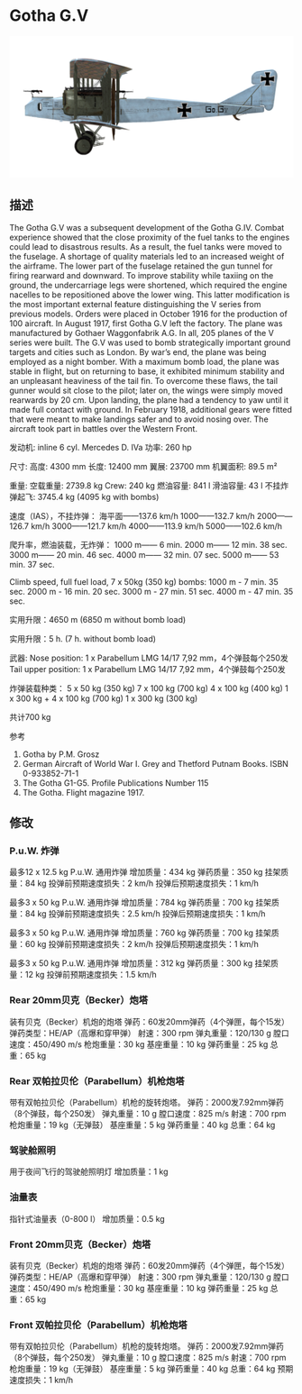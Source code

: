 # Gotha G.V

![gothag5](../images/gothag5.png)

## 描述

The Gotha G.V was a subsequent development of the Gotha G.IV. Combat experience showed that the close proximity of the fuel tanks to the engines could lead to disastrous results. As a result, the fuel tanks were moved to the fuselage. A shortage of quality materials led to an increased weight of the airframe. The lower part of the fuselage retained the gun tunnel for firing rearward and downward. To improve stability while taxiing on the ground, the undercarriage legs were shortened, which required the engine nacelles to be repositioned above the lower wing. This latter modification is the most important external feature distinguishing the V series from previous models. Orders were placed in October 1916 for the production of 100 aircraft. In August 1917, first Gotha G.V left the factory. The plane was manufactured by Gothaer Waggonfabrik A.G. In all, 205 planes of the V series were built.
The G.V was used to bomb strategically important ground targets and cities such as London. By war’s end, the plane was being employed as a night bomber.
With a maximum bomb load, the plane was stable in flight, but on returning to base, it exhibited minimum stability and an unpleasant heaviness of the tail fin. To overcome these flaws, the tail gunner would sit close to the pilot; later on, the wings were simply moved rearwards by 20 cm. Upon landing, the plane had a tendency to yaw until it made full contact with ground. In February 1918, additional gears were fitted that were meant to make landings safer and to avoid nosing over. The aircraft took part in battles over the Western Front.


发动机: inline 6 cyl. Mercedes D. IVa
功率: 260 hp

尺寸:
高度: 4300 mm
长度: 12400 mm
翼展: 23700 mm
机翼面积: 89.5 m²

重量:
空载重量: 2739.8 kg
Crew: 240 kg
燃油容量: 841 l
滑油容量: 43 l
不挂炸弹起飞: 3745.4 kg (4095 kg with bombs)

速度（IAS），不挂炸弹：
海平面——137.6 km/h
1000——132.7 km/h
2000——126.7 km/h
3000——121.7 km/h
4000——113.9 km/h
5000——102.6 km/h

爬升率，燃油装载，无炸弹：
1000 m—— 6 min.
2000 m—— 12 min. 38 sec.
3000 m—— 20 min. 46 sec.
4000 m—— 32 min. 07 sec.
5000 m—— 53 min. 37 sec.

Climb speed, full fuel load, 7 x 50kg (350 kg) bombs:
1000 m - 7 min. 35 sec.
2000 m - 16 min. 20 sec.
3000 m - 27 min. 51 sec.
4000 m - 47 min. 35 sec.

实用升限：4650 m (6850 m without bomb load)

实用升限：5 h. (7 h. without bomb load)

武器:
Nose position: 1 х Parabellum LMG 14/17 7,92 mm，4个弹鼓每个250发
Tail upper position: 1 х Parabellum LMG 14/17 7,92 mm，4个弹鼓每个250发

炸弹装载种类：
5 x 50 kg (350 kg)
7 x 100 kg (700 kg)
4 x 100 kg (400 kg)
1 x 300 kg + 4 x 100 kg (700 kg)
1 x 300 kg (300 kg)

共计700 kg

参考
1) Gotha by P.M. Grosz
2) German Aircraft of World War I. Grey and Thetford Putnam Books. ISBN  0-933852-71-1
3) The Gotha G1-G5. Profile Publications Number 115
4) The Gotha. Flight magazine 1917.

## 修改


### P.u.W. 炸弹

最多12 x 12.5 kg P.u.W. 通用炸弹
增加质量：434 kg
弹药质量：350 kg
挂架质量：84 kg
投弹前预期速度损失：2 km/h
投弹后预期速度损失：1 km/h

最多3 x 50 kg P.u.W. 通用炸弹
增加质量：784 kg
弹药质量：700 kg
挂架质量：84 kg
投弹前预期速度损失：2.5 km/h
投弹后预期速度损失：1 km/h

最多3 x 50 kg P.u.W. 通用炸弹
增加质量：760 kg
弹药质量：700 kg
挂架质量：60 kg
投弹前预期速度损失：2 km/h
投弹后预期速度损失：1 km/h

最多3 x 50 kg P.u.W. 通用炸弹
增加质量：312 kg
弹药质量：300 kg
挂架质量：12 kg
投弹前预期速度损失：1.5 km/h


### Rear 20mm贝克（Becker）炮塔

装有贝克（Becker）机炮的炮塔
弹药：60发20mm弹药（4个弹匣，每个15发）
弹药类型：HE/AP（高爆和穿甲弹）
射速：300 rpm
弹丸重量：120/130 g
膛口速度：450/490 m/s
枪炮重量：30 kg
基座重量：10 kg
弹药重量：25 kg
总重：65 kg


### Rear 双帕拉贝伦（Parabellum）机枪炮塔

带有双帕拉贝伦（Parabellum）机枪的旋转炮塔。
弹药：2000发7.92mm弹药（8个弹鼓，每个250发）
弹丸重量：10 g
膛口速度：825 m/s
射速：700 rpm
枪炮重量：19 kg（无弹鼓）
基座重量：5 kg
弹药重量：40 kg
总重：64 kg


### 驾驶舱照明

用于夜间飞行的驾驶舱照明灯
增加质量：1 kg


### 油量表

指针式油量表（0-800 l）
增加质量：0.5 kg


### Front 20mm贝克（Becker）炮塔

装有贝克（Becker）机炮的炮塔
弹药：60发20mm弹药（4个弹匣，每个15发）
弹药类型：HE/AP（高爆和穿甲弹）
射速：300 rpm
弹丸重量：120/130 g
膛口速度：450/490 m/s
枪炮重量：30 kg
基座重量：10 kg
弹药重量：25 kg
总重：65 kg


### Front 双帕拉贝伦（Parabellum）机枪炮塔

带有双帕拉贝伦（Parabellum）机枪的旋转炮塔。
弹药：2000发7.92mm弹药（8个弹鼓，每个250发）
弹丸重量：10 g
膛口速度：825 m/s
射速：700 rpm
枪炮重量：19 kg（无弹鼓）
基座重量：5 kg
弹药重量：40 kg
总重：64 kg
预期速度损失：1 km/h